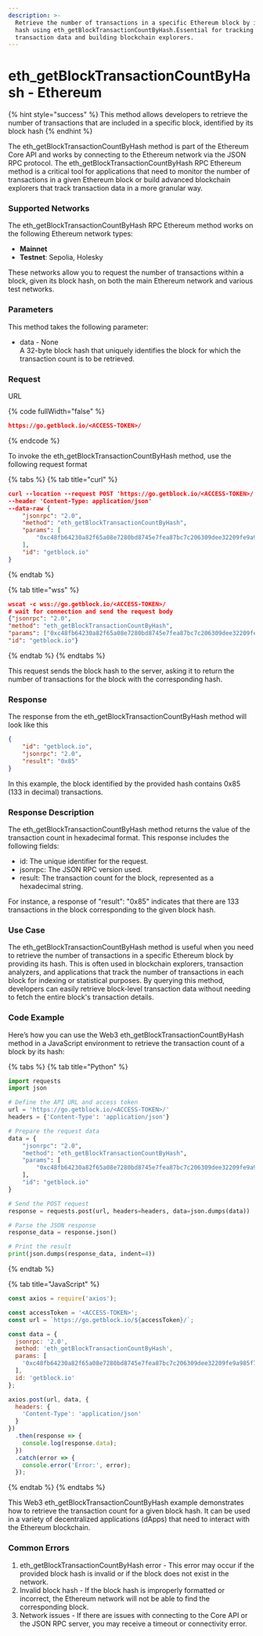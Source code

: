 ```yaml
---
description: >-
  Retrieve the number of transactions in a specific Ethereum block by its block
  hash using eth_getBlockTransactionCountByHash.Essential for tracking
  transaction data and building blockchain explorers.
---
```


# eth\_getBlockTransactionCountByHash - Ethereum

{% hint style="success" %}
This method allows developers to retrieve the number of transactions that are included in a specific block, identified by its block hash
{% endhint %}

The eth\_getBlockTransactionCountByHash method is part of the Ethereum Core API and works by connecting to the Ethereum network via the JSON RPC protocol. The eth\_getBlockTransactionCountByHash RPC Ethereum method is a critical tool for applications that need to monitor the number of transactions in a given Ethereum block or build advanced blockchain explorers that track transaction data in a more granular way.

### Supported Networks

The eth\_getBlockTransactionCountByHash RPC Ethereum method works on the following Ethereum network types:

* **Mainnet**
* **Testnet**: Sepolia, Holesky

These networks allow you to request the number of transactions within a block, given its block hash, on both the main Ethereum network and various test networks.

### Parameters

This method takes the following parameter:

* data - None\
  A 32-byte block hash that uniquely identifies the block for which the transaction count is to be retrieved.

### Request

URL

{% code fullWidth="false" %}
```json
https://go.getblock.io/<ACCESS-TOKEN>/
```
{% endcode %}

To invoke the eth\_getBlockTransactionCountByHash method, use the following request format

{% tabs %}
{% tab title="curl" %}
```json
curl --location --request POST 'https://go.getblock.io/<ACCESS-TOKEN>/' 
--header 'Content-Type: application/json' 
--data-raw {
    "jsonrpc": "2.0",
    "method": "eth_getBlockTransactionCountByHash",
    "params": [
        "0xc48fb64230a82f65a08e7280bd8745e7fea87bc7c206309dee32209fe9a985f7"
    ],
    "id": "getblock.io"
}
```
{% endtab %}

{% tab title="wss" %}
```json
wscat -c wss://go.getblock.io/<ACCESS-TOKEN>/
# wait for connection and send the request body 
{"jsonrpc": "2.0",
"method": "eth_getBlockTransactionCountByHash",
"params": ["0xc48fb64230a82f65a08e7280bd8745e7fea87bc7c206309dee32209fe9a985f7"],
"id": "getblock.io"}
```
{% endtab %}
{% endtabs %}

This request sends the block hash to the server, asking it to return the number of transactions for the block with the corresponding hash.

### Response

The response from the eth\_getBlockTransactionCountByHash method will look like this

```json
{
    "id": "getblock.io",
    "jsonrpc": "2.0",
    "result": "0x85"
}
```

In this example, the block identified by the provided hash contains 0x85 (133 in decimal) transactions.

### Response Description

The eth\_getBlockTransactionCountByHash method returns the value of the transaction count in hexadecimal format. This response includes the following fields:

* id: The unique identifier for the request.
* jsonrpc: The JSON RPC version used.
* result: The transaction count for the block, represented as a hexadecimal string.

For instance, a response of "result": "0x85" indicates that there are 133 transactions in the block corresponding to the given block hash.

### Use Case

The eth\_getBlockTransactionCountByHash method is useful when you need to retrieve the number of transactions in a specific Ethereum block by providing its hash. This is often used in blockchain explorers, transaction analyzers, and applications that track the number of transactions in each block for indexing or statistical purposes. By querying this method, developers can easily retrieve block-level transaction data without needing to fetch the entire block's transaction details.

### Code Example

Here’s how you can use the Web3 eth\_getBlockTransactionCountByHash method in a JavaScript environment to retrieve the transaction count of a block by its hash:

{% tabs %}
{% tab title="Python" %}
```python
import requests
import json

# Define the API URL and access token
url = 'https://go.getblock.io/<ACCESS-TOKEN>/'
headers = {'Content-Type': 'application/json'}

# Prepare the request data
data = {
    "jsonrpc": "2.0",
    "method": "eth_getBlockTransactionCountByHash",
    "params": [
        "0xc48fb64230a82f65a08e7280bd8745e7fea87bc7c206309dee32209fe9a985f7"
    ],
    "id": "getblock.io"
}

# Send the POST request
response = requests.post(url, headers=headers, data=json.dumps(data))

# Parse the JSON response
response_data = response.json()

# Print the result
print(json.dumps(response_data, indent=4))
```
{% endtab %}

{% tab title="JavaScript" %}
```javascript
const axios = require('axios');

const accessToken = '<ACCESS-TOKEN>';
const url = `https://go.getblock.io/${accessToken}/`;

const data = {
  jsonrpc: '2.0',
  method: 'eth_getBlockTransactionCountByHash',
  params: [
    '0xc48fb64230a82f65a08e7280bd8745e7fea87bc7c206309dee32209fe9a985f7'
  ],
  id: 'getblock.io'
};

axios.post(url, data, {
  headers: {
    'Content-Type': 'application/json'
  }
})
  .then(response => {
    console.log(response.data);
  })
  .catch(error => {
    console.error('Error:', error);
  });
```
{% endtab %}
{% endtabs %}

This Web3 eth\_getBlockTransactionCountByHash example demonstrates how to retrieve the transaction count for a given block hash. It can be used in a variety of decentralized applications (dApps) that need to interact with the Ethereum blockchain.

### Common Errors

1. eth\_getBlockTransactionCountByHash error - This error may occur if the provided block hash is invalid or if the block does not exist in the network.
2. Invalid block hash - If the block hash is improperly formatted or incorrect, the Ethereum network will not be able to find the corresponding block.
3. Network issues - If there are issues with connecting to the Core API or the JSON RPC server, you may receive a timeout or connectivity error.
